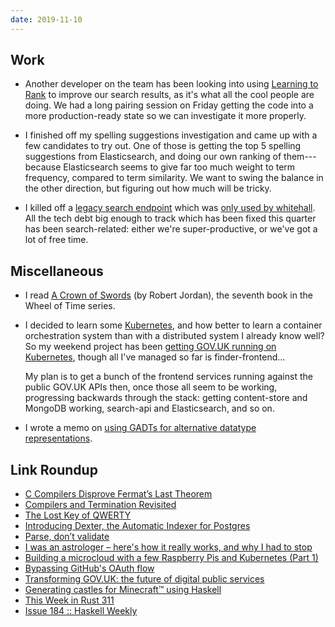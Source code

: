 ```yaml
---
date: 2019-11-10
---
```


## Work

- Another developer on the team has been looking into using [Learning
  to Rank][] to improve our search results, as it's what all the cool
  people are doing.  We had a long pairing session on Friday getting
  the code into a more production-ready state so we can investigate it
  more properly.

- I finished off my spelling suggestions investigation and came up
  with a few candidates to try out.  One of those is getting the top 5
  spelling suggestions from Elasticsearch, and doing our own ranking
  of them---because Elasticsearch seems to give far too much weight to
  term frequency, compared to term similarity.  We want to swing the
  balance in the other direction, but figuring out how much will be
  tricky.

- I killed off a [legacy search endpoint][] which was [only used by
  whitehall][].  All the tech debt big enough to track which has been
  fixed this quarter has been search-related: either we're
  super-productive, or we've got a lot of free time.

[Learning to Rank]: https://github.com/tensorflow/ranking
[legacy search endpoint]: https://github.com/alphagov/search-api/pull/1776
[only used by whitehall]: https://github.com/alphagov/whitehall/pull/5122

## Miscellaneous

- I read [A Crown of Swords][] (by Robert Jordan), the seventh book in
  the Wheel of Time series.

- I decided to learn some [Kubernetes][], and how better to learn a
  container orchestration system than with a distributed system I
  already know well?  So my weekend project has been [getting GOV.UK
  running on Kubernetes][], though all I've managed so far is
  finder-frontend...

  My plan is to get a bunch of the frontend services running against
  the public GOV.UK APIs then, once those all seem to be working,
  progressing backwards through the stack: getting content-store and
  MongoDB working, search-api and Elasticsearch, and so on.

- I wrote a memo on [using GADTs for alternative datatype
  representations][].

[A Crown of Swords]: https://en.wikipedia.org/wiki/A_Crown_of_Swords
[Kubernetes]: https://kubernetes.io/
[getting GOV.UK running on Kubernetes]: https://github.com/barrucadu/govuk-k8s
[using GADTs for alternative datatype representations]: alternate-datatype-representations.html

## Link Roundup

- [C Compilers Disprove Fermat’s Last Theorem](https://blog.regehr.org/archives/140)
- [Compilers and Termination Revisited](https://blog.regehr.org/archives/161)
- [The Lost Key of QWERTY](http://widespacer.blogspot.com/2016/03/the-lost-key-of-qwerty.html)
- [Introducing Dexter, the Automatic Indexer for Postgres](https://ankane.org/introducing-dexter)
- [Parse, don’t validate](https://lexi-lambda.github.io/blog/2019/11/05/parse-don-t-validate/)
- [I was an astrologer – here's how it really works, and why I had to stop](https://www.theguardian.com/lifeandstyle/2019/nov/06/i-was-an-astrologer-how-it-works-psychics)
- [Building a microcloud with a few Raspberry Pis and Kubernetes (Part 1)](https://mirailabs.io/blog/building-a-microcloud/)
- [Bypassing GitHub's OAuth flow](https://blog.teddykatz.com/2019/11/05/github-oauth-bypass.html)
- [Transforming GOV.UK: the future of digital public services](https://gds.blog.gov.uk/2019/11/05/transforming-gov-uk-the-future-of-digital-public-services/)
- [Generating castles for Minecraft™ using Haskell](http://www.timphilipwilliams.com/posts/2019-07-25-minecraft.html)
- [This Week in Rust 311](https://this-week-in-rust.org/blog/2019/11/05/this-week-in-rust-311/)
- [Issue 184 :: Haskell Weekly](https://haskellweekly.news/issue/184.html)

